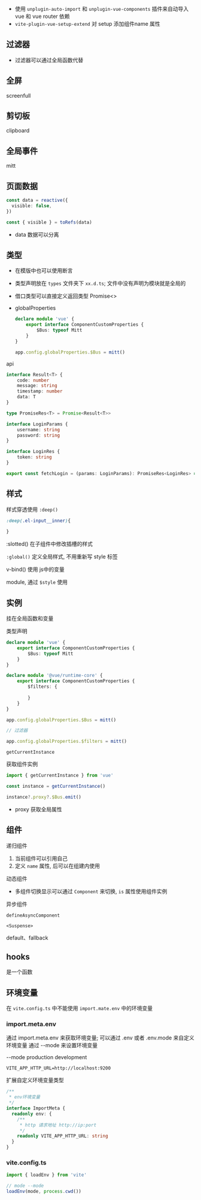 

- 使用 `unplugin-auto-import` 和 `unplugin-vue-components` 插件来自动导入 vue 和 vue router 依赖
- `vite-plugin-vue-setup-extend` 对 setup 添加组件name 属性

## 过滤器

- 过滤器可以通过全局函数代替

## 全屏
screenfull

## 剪切板
clipboard

## 全局事件
mitt


## 页面数据

```ts
const data = reactive({
  visible: false,
})

const { visible } = toRefs(data)
```

- data 数据可以分离



## 类型

- 在模版中也可以使用断言

- 类型声明放在 `types` 文件夹下 `xx.d.ts`; 文件中没有声明为模块就是全局的

- 借口类型可以直接定义返回类型 Promise<>

- globalProperties

  ```ts
  declare module 'vue' {
      export interface ComponentCustomProperties {
          $Bus: typeof Mitt
      }
  }
  
  app.config.globalProperties.$Bus = mitt()
  ```



api

```ts
interface Result<T> {
    code: number
    message: string
    timestamp: number
    data: T
}

type PromiseRes<T> = Promise<Result<T>>

interface LoginParams {
    username: string
    password: string
}

interface LoginRes {
    token: string
}

export const fetchLogin = (params: LoginParams): PromiseRes<LoginRes> => request({})
```



## 样式

样式穿透使用 `:deep()`

```css
:deep(.el-input__inner){
    
}
```


:slotted() 在子组件中修改插槽的样式



`:global()` 定义全局样式, 不用重新写 style 标签



v-bind() 使用 js中的变量



module, 通过 `$style` 使用



## 实例


挂在全局函数和变量

类型声明

```ts
declare module 'vue' {
    export interface ComponentCustomProperties {
        $Bus: typeof Mitt
    }
}

declare module '@vue/runtime-core' {
    export interface ComponentCustomProperties {
        $filters: {
            
        }
    }
}

app.config.globalProperties.$Bus = mitt()

// 过滤器

app.config.globalProperties.$filters = mitt()
```





`getCurrentInstance`

获取组件实例

```ts
import { getCurrentInstance } from 'vue'

const instance = getCurrentInstance()

instance?.proxy?.$Bus.emit()
```

- proxy 获取全局属性







## 组件

递归组件

1. 当前组件可以引用自己
2. 定义 `name` 属性, 后可以在组建内使用



动态组件

- 多组件切换显示可以通过 `Component` 来切换, `is` 属性使用组件实例



异步组件

`defineAsyncComponent`





`<Suspense>`

default、fallback





## hooks

是一个函数





## 环境变量
在 `vite.config.ts` 中不能使用 `import.mate.env` 中的环境变量

### import.meta.env
通过 import.meta.env 来获取环境变量; 可以通过 .env 或者 .env.mode 来自定义环境变量
通过 --mode 来设置环境变量

--mode production development 

```
VITE_APP_HTTP_URL=http://localhost:9200
```

扩展自定义环境变量类型
```ts
/**
 * env环境变量
 */
interface ImportMeta {
  readonly env: {
    /**
     * http 请求地址 http://ip:port
     */
    readonly VITE_APP_HTTP_URL: string
  }
}
```

### vite.config.ts
```ts
import { loadEnv } from 'vite'

// mode --mode
loadEnv(mode, process.cwd())

```


